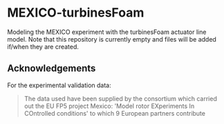 # MEXICO-turbinesFoam

Modeling the MEXICO experiment with the turbinesFoam actuator line model. Note that this repository is currently empty and files will
be added if/when they are created.


## Acknowledgements

For the experimental validation data:

>The data used have been supplied by the consortium which carried out the EU FP5 project Mexico: 'Model rotor EXperiments 
>In COntrolled conditions' to which 9 European partners contribute

